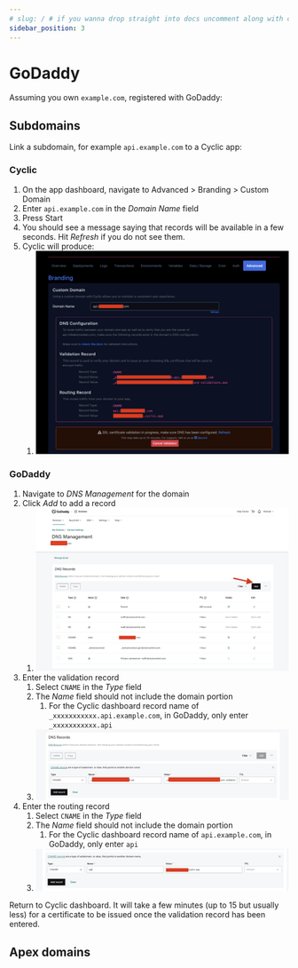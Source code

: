 ```yaml
---
# slug: / # if you wanna drop straight into docs uncomment along with config change
sidebar_position: 3
---
```

# GoDaddy

Assuming you own `example.com`, registered with GoDaddy:
## Subdomains
Link a subdomain, for example `api.example.com` to a Cyclic app:


### Cyclic
1. On the app dashboard, navigate to Advanced > Branding > Custom Domain
2. Enter `api.example.com` in the _Domain Name_ field
3. Press Start
4. You should see a message saying that records will be available in a few seconds. Hit _Refresh_ if you do not see them.
5. Cyclic will produce:
   1. <img src="/img/domains/cyclic_advanced.png" width="650px"/>

### GoDaddy
1. Navigate to _DNS Management_ for the domain
2. Click _Add_ to add a record
   1. <img src="/img/domains/godaddy_1.png" width="650px"/>
3. Enter the validation record
   1.  Select `CNAME` in the _Type_ field
   2.  The _Name_ field should not include the domain portion
       1.  For the Cyclic dashboard record name of `_xxxxxxxxxxx.api.example.com`, in GoDaddy, only enter `_xxxxxxxxxxx.api`
   3.  <img src="/img/domains/godaddy_2.png" width="650px"/>
4. Enter the routing record
   1.  Select `CNAME` in the _Type_ field
   2.  The _Name_ field should not include the domain portion
       1.  For the Cyclic dashboard record name of `api.example.com`, in GoDaddy, only enter `api`
   3.  <img src="/img/domains/godaddy_3.png" width="650px"/>


Return to Cyclic dashboard. It will take a few minutes (up to 15 but usually less) for a certificate to be issued once the validation record has been entered.



## Apex domains

